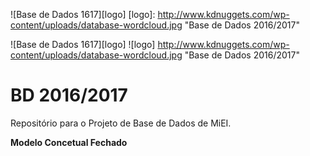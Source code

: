 ![Base de Dados 1617][logo]
[logo]: http://www.kdnuggets.com/wp-content/uploads/database-wordcloud.jpg "Base de Dados 2016/2017"

![Base de Dados 1617][logo]
![logo] http://www.kdnuggets.com/wp-content/uploads/database-wordcloud.jpg "Base de Dados 2016/2017"

# BD 2016/2017
Repositório para o Projeto de Base de Dados de MiEI.

**Modelo Concetual Fechado**
